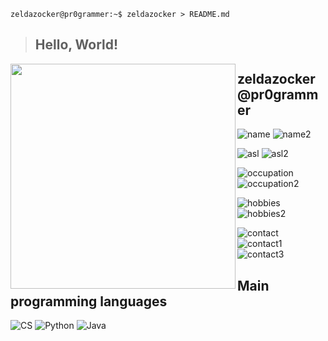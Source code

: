 ```console
zeldazocker@pr0grammer:~$ zeldazocker > README.md
```

> ## Hello, World!

<img align="left" src="https://www.github.com/zeldazocker.png" width="360" height="360" />

## zeldazocker@pr0grammer

![name](https://img.shields.io/static/v1?label=&message=name%3A&color=111&style=flat-square)
![name2](https://img.shields.io/static/v1?label=&message=ZeldaZocker&color=555&style=flat-square)

![asl](https://img.shields.io/static/v1?label=&message=A%2FS%2FL%3A&color=111&style=flat-square)
![asl2](https://img.shields.io/static/v1?label=&message=19%2C%20male%2C%20German&color=555&style=flat-square)

![occupation](https://img.shields.io/static/v1?label=&message=occupation%3A&color=111&style=flat-square)
![occupation2](https://img.shields.io/static/v1?label=&message=Student%2C%20IT%20Specialist/Systems%20Integration&color=555&style=flat-square)

![hobbies](https://img.shields.io/static/v1?label=&message=hobbies%3A&color=111&style=flat-square)
![hobbies2](https://img.shields.io/static/v1?label=&message=gaming%2C%20programming&color=555&style=flat-square)

![contact](https://img.shields.io/static/v1?label=&message=contact%3A&color=111&style=flat-square)
![contact1](https://img.shields.io/static/v1?logo=github&label=&message=ZeldaZocker&color=555&logoColor=AAA&style=flat-square)
![contact3](https://img.shields.io/static/v1?logo=discord&label=&message=_Noah%20|%20ZeldaZocker%230272&color=555&logoColor=AAA&style=flat-square)

## Main programming languages

![CS](https://img.shields.io/badge/C_%23%20-%23239120.svg?&style=for-the-badge&logo=c%2B%2B&logoColor=white)
![Python](https://img.shields.io/badge/python%20-%2314354C.svg?&style=for-the-badge&logo=python&logoColor=white)
![Java](https://img.shields.io/badge/java-%23ED8B00.svg?&style=for-the-badge&logo=java&logoColor=white)


<!--- Heavily inspired by @x00bence ---> 
